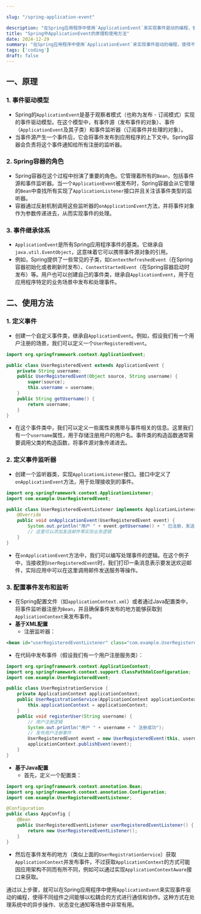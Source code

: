 ```yaml
---

slug: "/spring-application-event"

description: "在Spring应用程序中使用`ApplicationEvent`来实现事件驱动的编程，使得不同组件之间能够以松耦合的方式进行通信和协作。"
title: "Spring中ApplicationEvent的原理和使用方法"
date: 2024-12-29
summary: "在Spring应用程序中使用`ApplicationEvent`来实现事件驱动的编程，使得不同组件之间能够以松耦合的方式进行通信和协作。"
tags: ['coding']
draft: false
---
```


## 一、原理
### 1. 事件驱动模型
- Spring的`ApplicationEvent`是基于观察者模式（也称为发布 - 订阅模式）实现的事件驱动模型。在这个模型中，有事件源（发布事件的对象）、事件（`ApplicationEvent`及其子类）和事件监听器（订阅事件并处理的对象）。
- 当事件源产生一个事件后，它会将事件发布到应用程序的上下文中。Spring容器会负责将这个事件通知给所有注册的监听器。

### 2. Spring容器的角色
- Spring容器在这个过程中扮演了重要的角色。它管理着所有的`Bean`，包括事件源和事件监听器。当一个`ApplicationEvent`被发布时，Spring容器会从它管理的`Bean`中查找所有实现了`ApplicationListener`接口并且关注该事件类型的监听器。
- 容器通过反射机制调用这些监听器的`onApplicationEvent`方法，并将事件对象作为参数传递进去，从而实现事件的处理。

### 3. 事件继承体系
- `ApplicationEvent`是所有Spring应用程序事件的基类。它继承自`java.util.EventObject`，这意味着它可以携带事件源对象的引用。
- 例如，Spring提供了一些常见的子类，如`ContextRefreshedEvent`（在Spring容器初始化或者刷新时发布）、`ContextStartedEvent`（在Spring容器启动时发布）等。用户也可以创建自己的事件类，继承自`ApplicationEvent`，用于在应用程序特定的业务场景中发布和处理事件。

## 二、使用方法

### 1. 定义事件
- 创建一个自定义事件类，继承自`ApplicationEvent`。例如，假设我们有一个用户注册的场景，我们可以定义一个`UserRegisteredEvent`。
```java
import org.springframework.context.ApplicationEvent;

public class UserRegisteredEvent extends ApplicationEvent {
    private String username;
    public UserRegisteredEvent(Object source, String username) {
        super(source);
        this.username = username;
    }
    public String getUsername() {
        return username;
    }
}
```
- 在这个事件类中，我们可以定义一些属性来携带与事件相关的信息。这里我们有一个`username`属性，用于存储注册用户的用户名。事件类的构造函数通常需要调用父类的构造函数，将事件源对象传递进去。

### 2. 定义事件监听器
- 创建一个监听器类，实现`ApplicationListener`接口。接口中定义了`onApplicationEvent`方法，用于处理接收到的事件。
```java
import org.springframework.context.ApplicationListener;
import com.example.UserRegisteredEvent;

public class UserRegisteredEventListener implements ApplicationListener<UserRegisteredEvent> {
    @Override
    public void onApplicationEvent(UserRegisteredEvent event) {
        System.out.println("用户 " + event.getUsername() + " 已注册，发送欢迎邮件...");
        // 这里可以添加发送邮件等实际业务逻辑
    }
}
```
- 在`onApplicationEvent`方法中，我们可以编写处理事件的逻辑。在这个例子中，当接收到`UserRegisteredEvent`时，我们打印一条消息表示要发送欢迎邮件，实际应用中可以在这里调用邮件发送服务等操作。

### 3. 配置事件发布和监听
- 在Spring配置文件（如`applicationContext.xml`）或者通过Java配置类中，将事件监听器注册为`Bean`，并且确保事件发布的地方能够获取到`ApplicationContext`来发布事件。
- **基于XML配置**
  - 注册监听器：
```xml
<bean id="userRegisteredEventListener" class="com.example.UserRegisteredEventListener"/>
```
  - 在代码中发布事件（假设我们有一个用户注册服务类）：
```java
import org.springframework.context.ApplicationContext;
import org.springframework.context.support.ClassPathXmlConfiguration;
import com.example.UserRegisteredEvent;

public class UserRegistrationService {
    private ApplicationContext applicationContext;
    public UserRegistrationService(ApplicationContext applicationContext) {
        this.applicationContext = applicationContext;
    }
    public void registerUser(String username) {
        // 用户注册逻辑
        System.out.println("用户 " + username + " 注册成功");
        // 发布用户注册事件
        UserRegisteredEvent event = new UserRegisteredEvent(this, username);
        applicationContext.publishEvent(event);
    }
}
```
- **基于Java配置**
  - 首先，定义一个配置类：
```java
import org.springframework.context.annotation.Bean;
import org.springframework.context.annotation.Configuration;
import com.example.UserRegisteredEventListener;

@Configuration
public class AppConfig {
    @Bean
    public UserRegisteredEventListener userRegisteredEventListener() {
        return new UserRegisteredEventListener();
    }
}
```
  - 然后在事件发布的地方（类似上面的`UserRegistrationService`）获取`ApplicationContext`并发布事件，不过获取`ApplicationContext`的方式可能因应用架构不同而有所不同，例如可以通过实现`ApplicationContextAware`接口来获取。

通过以上步骤，就可以在Spring应用程序中使用`ApplicationEvent`来实现事件驱动的编程，使得不同组件之间能够以松耦合的方式进行通信和协作。这种方式在处理系统中的异步操作、状态变化通知等场景中非常有用。